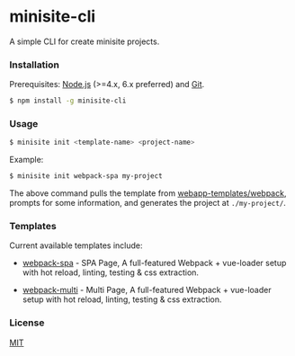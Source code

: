 # minisite-cli

A simple CLI for create minisite projects.

### Installation

Prerequisites: [Node.js](https://nodejs.org/en/) (>=4.x, 6.x preferred) and [Git](https://git-scm.com/).

``` bash
$ npm install -g minisite-cli
```

### Usage

``` bash
$ minisite init <template-name> <project-name>
```

Example:

``` bash
$ minisite init webpack-spa my-project
```

The above command pulls the template from [webapp-templates/webpack](https://github.com/zhouzhihu/webpack), prompts for some information, and generates the project at `./my-project/`.

### Templates

Current available templates include:

- [webpack-spa](https://github.com/zhouzhihu/webpack) - SPA Page, A full-featured Webpack + vue-loader setup with hot reload, linting, testing & css extraction.

- [webpack-multi](https://github.com/vuejs-templates/webpack-multi) - Multi Page, A full-featured Webpack + vue-loader setup with hot reload, linting, testing & css extraction.


### License

[MIT](http://opensource.org/licenses/MIT)
